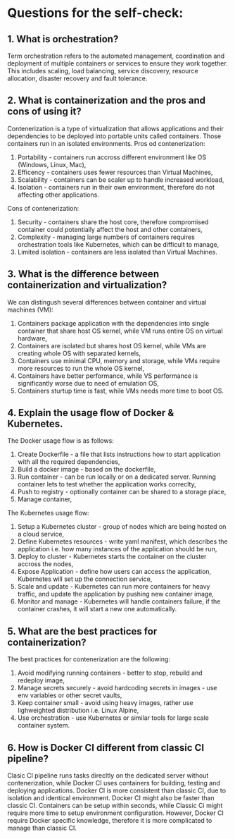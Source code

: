 # Questions for the self-check:

## 1. What is orchestration?
Term orchestration refers to the automated management, coordination and deployment of multiple containers or services to ensure they work together. This includes scaling, load balancing, service discovery, resource allocation, disaster recovery and fault tolerance. 

## 2. What is containerization and the pros and cons of using it?
Contenerization is a type of virtualization that allows applications and their dependencies to be deployed into portable units called containers. Those containers run in an isolated environments.
Pros od contenerization:
1. Portability - containers run accross different environment like OS (Windows, Linux, Mac),
2. Efficency - containers uses fewer resources than Virtual Machines,
3. Scalability - containers can be scaler up to handle increased workload,
4. Isolation - containers run in their own environment, therefore do not affecting other applications.

Cons of contenerization:
1. Security - containers share the host core, therefore compromised container could potentially affect the host and other containers,
2. Complexity - managing large numbers of containers requires orchestration tools like Kubernetes, which can be difficult to manage,
3. Limited isolation - containers are less isolated than Virtual Machines. 

## 3. What is the difference between containerization and virtualization?
We can distingush several differences between container and virtual machines (VM):
1. Containers package application with the dependencies into single container that share host OS kernel, while VM runs entire OS on virtual hardware,
2. Containers are isolated but shares host OS kernel, while VMs are creating whole OS with separated kernels,
3. Containers use minimal CPU, memory and storage, while VMs require more resources to run the whole OS kernel,
4. Containers have better performance, while VS performance is significantly worse due to need of emulation OS,
5. Containers sturtup time is fast, while VMs needs more time to boot OS. 

## 4. Explain the usage flow of Docker & Kubernetes.
The Docker usage flow is as follows:
1. Create Dockerfile - a file that lists instructions how to start application with all the required dependencies,
2. Build a docker image - based on the dockerfile,
3. Run container - can be run locally or on a dedicated server. Running container lets to test whether the application works correclty,
4. Push to registry - optionally container can be shared to a storage place,
5. Manage container,

The Kubernetes usage flow:
1. Setup a Kubernetes cluster - group of nodes which are being hosted on a cloud service,
2. Define Kubernetes resources - write yaml manifest, which describes the application i.e. how many instances of the application should be run,
3. Deploy to cluster - Kubernetes starts the container on the cluster accross the nodes,
4. Expose Application - define how users can access the application, Kubernetes will set up the connection service,
5. Scale and update - Kubernetes can run more containers for heavy traffic, and update the application by pushing new container image,
6. Monitor and manage - Kubernetes will handle containers failure, if the container crashes, it will start a new one automatically.

## 5. What are the best practices for containerization?
The best practices for contenerization are the following:
1. Avoid modifying running containers - better to stop, rebuild and redeploy image,
2. Manage secrets securely - avoid hardcoding secrets in images - use env variables or other secret vaults,
3. Keep container small - avoid using heavy images, rather use lighweighted distribution i.e. Linux Alpine,
4. Use orchestration - use Kubernetes or similar tools for large scale container system.

## 6. How is Docker CI different from classic CI pipeline?
Clasic CI pipeline runs tasks direcltly on the dedicated server without contenerization, while Docker CI uses containers for building, testing and deploying applications. 
Docker CI is more consistent than classic CI, due to isolation and identical environment.
Docker CI might also be faster than classic CI. Containers can be setup within seconds, while Classic Ci might require more time to setup environment configuration.
However, Docker CI require Docker specific knowledge, therefore it is more complicated to manage than classic CI.
